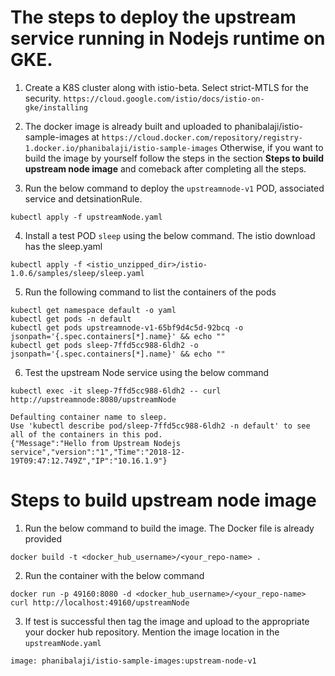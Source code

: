 # The steps to deploy the upstream service running in Nodejs runtime on GKE. 

1. Create a K8S cluster along with istio-beta. Select strict-MTLS for the security.
`https://cloud.google.com/istio/docs/istio-on-gke/installing`

2. The docker image is already built and uploaded to phanibalaji/istio-sample-images at 
`https://cloud.docker.com/repository/registry-1.docker.io/phanibalaji/istio-sample-images`
Otherwise, if you want to build the image by yourself follow the steps in the section __Steps to build upstream node image__ and comeback after completing all the steps.

3. Run the below command to deploy the `upstreamnode-v1` POD, associated service and detsinationRule.
```
kubectl apply -f upstreamNode.yaml
```

4. Install a test POD `sleep` using the below command. The istio download has the sleep.yaml
``` 
kubectl apply -f <istio_unzipped_dir>/istio-1.0.6/samples/sleep/sleep.yaml
```

5. Run the following command to list the containers of the pods
```
kubectl get namespace default -o yaml
kubectl get pods -n default
kubectl get pods upstreamnode-v1-65bf9d4c5d-92bcq -o jsonpath='{.spec.containers[*].name}' && echo ""
kubectl get pods sleep-7ffd5cc988-6ldh2 -o jsonpath='{.spec.containers[*].name}' && echo ""
```

6. Test the upstream Node service using the below command
```
kubectl exec -it sleep-7ffd5cc988-6ldh2 -- curl http://upstreamnode:8080/upstreamNode  

Defaulting container name to sleep.
Use 'kubectl describe pod/sleep-7ffd5cc988-6ldh2 -n default' to see all of the containers in this pod.
{"Message":"Hello from Upstream Nodejs service","version":"1","Time":"2018-12-19T09:47:12.749Z","IP":"10.16.1.9"}
```


# Steps to build upstream node image
1. Run the below command to build the image. The Docker file is already provided
```
docker build -t <docker_hub_username>/<your_repo-name> .
```

2. Run the container with the below command
```
docker run -p 49160:8080 -d <docker_hub_username>/<your_repo-name>
curl http://localhost:49160/upstreamNode
```
   
3. If test is successful then tag the image and upload to the appropriate your docker hub repository.
Mention the image location in the `upstreamNode.yaml`
```
image: phanibalaji/istio-sample-images:upstream-node-v1
```
